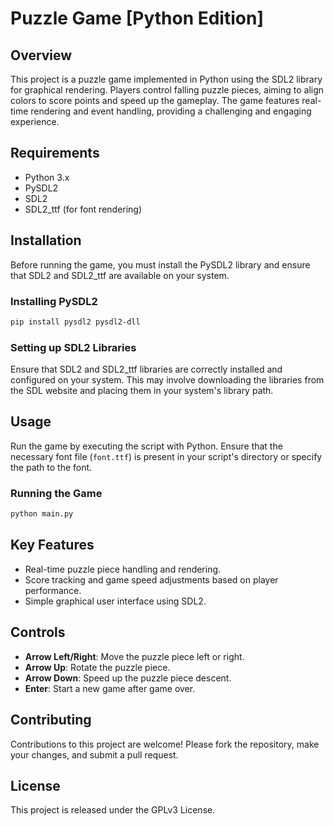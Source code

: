 # Puzzle Game [Python Edition]

## Overview
This project is a puzzle game implemented in Python using the SDL2 library for graphical rendering. Players control falling puzzle pieces, aiming to align colors to score points and speed up the gameplay. The game features real-time rendering and event handling, providing a challenging and engaging experience.

## Requirements
- Python 3.x
- PySDL2
- SDL2
- SDL2_ttf (for font rendering)

## Installation
Before running the game, you must install the PySDL2 library and ensure that SDL2 and SDL2_ttf are available on your system.

### Installing PySDL2
```bash
pip install pysdl2 pysdl2-dll
```

### Setting up SDL2 Libraries
Ensure that SDL2 and SDL2_ttf libraries are correctly installed and configured on your system. This may involve downloading the libraries from the SDL website and placing them in your system's library path.

## Usage
Run the game by executing the script with Python. Ensure that the necessary font file (`font.ttf`) is present in your script's directory or specify the path to the font.

### Running the Game
```bash
python main.py
```

## Key Features
- Real-time puzzle piece handling and rendering.
- Score tracking and game speed adjustments based on player performance.
- Simple graphical user interface using SDL2.

## Controls
- **Arrow Left/Right**: Move the puzzle piece left or right.
- **Arrow Up**: Rotate the puzzle piece.
- **Arrow Down**: Speed up the puzzle piece descent.
- **Enter**: Start a new game after game over.

## Contributing
Contributions to this project are welcome! Please fork the repository, make your changes, and submit a pull request.

## License
This project is released under the GPLv3 License.

